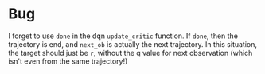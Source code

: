 # Bug

I forget to use `done` in the dqn `update_critic` function. If `done`, then the trajectory is end, and `next_ob` is actually the next trajectory. In this situation, the target should just be `r`, without the q value for next observation (which isn't even from the same trajectory!)
